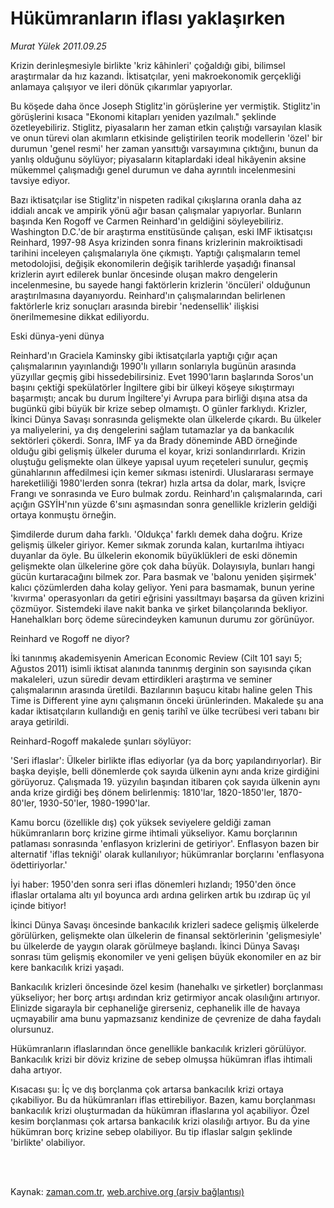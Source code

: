 # Hükümranların iflası yaklaşırken

*Murat Yülek 2011.09.25*

<td class="columnist-detail">
<p>Krizin derinleşmesiyle birlikte 'kriz kâhinleri' çoğaldığı gibi, bilimsel araştırmalar da hız kazandı. İktisatçılar, yeni makroekonomik gerçekliği anlamaya çalışıyor ve ileri dönük çıkarımlar yapıyorlar.</p>
<p>
<div id="haberMetinDiv">
<p>Bu köşede daha önce Joseph Stiglitz'in görüşlerine yer vermiştik. Stiglitz'in görüşlerini kısaca "Ekonomi kitapları yeniden yazılmalı." şeklinde özetleyebiliriz. Stiglitz, piyasaların her zaman etkin çalıştığı varsayılan klasik ve onun türevi olan akımların etkisinde geliştirilen teorik modellerin 'özel' bir durumun 'genel resmi' her zaman yansıttığı varsayımına çıktığını, bunun da yanlış olduğunu söylüyor; piyasaların kitaplardaki ideal hikâyenin aksine mükemmel çalışmadığı genel durumun ve daha ayrıntılı incelenmesini tavsiye ediyor.
<p>Bazı iktisatçılar ise Stiglitz'in nispeten radikal çıkışlarına oranla daha az iddialı ancak ve ampirik yönü ağır basan çalışmalar yapıyorlar. Bunların başında Ken Rogoff ve Carmen Reinhard'ın geldiğini söyleyebiliriz. Washington D.C.'de bir araştırma enstitüsünde çalışan, eski IMF iktisatçısı Reinhard, 1997-98 Asya krizinden sonra finans krizlerinin makroiktisadi tarihini inceleyen çalışmalarıyla öne çıkmıştı. Yaptığı çalışmaların temel metodolojisi, değişik ekonomilerin değişik tarihlerde yaşadığı finansal krizlerin ayırt edilerek bunlar öncesinde oluşan makro dengelerin incelenmesine, bu sayede hangi faktörlerin krizlerin 'öncüleri' olduğunun araştırılmasına dayanıyordu. Reinhard'ın çalışmalarından belirlenen faktörlerle kriz sonuçları arasında birebir 'nedensellik' ilişkisi önerilmemesine dikkat ediliyordu.
<p>Eski dünya-yeni dünya
<p>Reinhard'ın Graciela Kaminsky gibi iktisatçılarla yaptığı çığır açan çalışmalarının yayınlandığı 1990'lı yılların sonlarıyla bugünün arasında yüzyıllar geçmiş gibi hissedebilirsiniz. Evet 1990'ların başlarında Soros'un başını çektiği spekülatörler İngiltere gibi bir ülkeyi köşeye sıkıştırmayı başarmıştı; ancak bu durum İngiltere'yi Avrupa para birliği dışına atsa da bugünkü gibi büyük bir krize sebep olmamıştı. O günler farklıydı. Krizler, İkinci Dünya Savaşı sonrasında gelişmekte olan ülkelerde çıkardı. Bu ülkeler ya maliyelerini, ya dış dengelerini sağlam tutamazlar ya da bankacılık sektörleri çökerdi. Sonra, IMF ya da Brady döneminde ABD örneğinde olduğu gibi gelişmiş ülkeler duruma el koyar, krizi sonlandırırlardı. Krizin oluştuğu gelişmekte olan ülkeye yapısal uyum reçeteleri sunulur, geçmiş günahlarının affedilmesi için kemer sıkması istenirdi. Uluslararası sermaye hareketliliği 1980'lerden sonra (tekrar) hızla artsa da dolar, mark, İsviçre Frangı ve sonrasında ve Euro bulmak zordu. Reinhard'ın çalışmalarında, cari açığın GSYİH'nın yüzde 6'sını aşmasından sonra genellikle krizlerin geldiği ortaya konmuştu örneğin.
<p>Şimdilerde durum daha farklı. 'Oldukça' farklı demek daha doğru. Krize gelişmiş ülkeler giriyor. Kemer sıkmak zorunda kalan, kurtarılma ihtiyacı duyanlar da öyle. Bu ülkelerin ekonomik büyüklükleri de eski dönemin gelişmekte olan ülkelerine göre çok daha büyük. Dolayısıyla, bunları hangi gücün kurtaracağını bilmek zor. Para basmak ve 'balonu yeniden şişirmek' kalıcı çözümlerden daha kolay geliyor. Yeni para basmamak, bunun yerine 'kıvırma' operasyonları da getiri eğrisini yassıltmayı başarsa da güven krizini çözmüyor. Sistemdeki ilave nakit banka ve şirket bilançolarında bekliyor. Hanehalkları borç ödeme sürecindeyken kamunun durumu zor görünüyor.
<p>Reinhard ve Rogoff ne diyor?
<p>İki tanınmış akademisyenin American Economic Review (Cilt 101 sayı 5; Ağustos 2011) isimli iktisat alanında tanınmış derginin son sayısında çıkan makaleleri, uzun süredir devam ettirdikleri araştırma ve seminer çalışmalarının arasında üretildi. Bazılarının başucu kitabı haline gelen This Time is Different yine aynı çalışmanın önceki ürünlerinden. Makalede şu ana kadar iktisatçıların kullandığı en geniş tarihî ve ülke tecrübesi veri tabanı bir araya getirildi.
<p>Reinhard-Rogoff makalede şunları söylüyor:
<p>'Seri iflaslar': Ülkeler birlikte iflas ediyorlar (ya da borç yapılandırıyorlar). Bir başka deyişle, belli dönemlerde çok sayıda ülkenin aynı anda krize girdiğini görüyoruz. Çalışmada 19. yüzyılın başından itibaren çok sayıda ülkenin aynı anda krize girdiği beş dönem belirlenmiş: 1810'lar, 1820-1850'ler, 1870-80'ler, 1930-50'ler, 1980-1990'lar.
<p>Kamu borcu (özellikle dış) çok yüksek seviyelere geldiği zaman hükümranların borç krizine girme ihtimali yükseliyor. Kamu borçlarının patlaması sonrasında 'enflasyon krizlerini de getiriyor'. Enflasyon bazen bir alternatif 'iflas tekniği' olarak kullanılıyor; hükümranlar borçlarını 'enflasyona ödettiriyorlar.'
<p>İyi haber: 1950'den sonra seri iflas dönemleri hızlandı; 1950'den önce iflaslar ortalama altı yıl boyunca ardı ardına gelirken artık bu ızdırap üç yıl içinde bitiyor!
<p>İkinci Dünya Savaşı öncesinde bankacılık krizleri sadece gelişmiş ülkelerde görülürken, gelişmekte olan ülkelerin de finansal sektörlerinin 'gelişmesiyle' bu ülkelerde de yaygın olarak görülmeye başlandı. İkinci Dünya Savaşı sonrası tüm gelişmiş ekonomiler ve yeni gelişen büyük ekonomiler en az bir kere bankacılık krizi yaşadı.
<p>Bankacılık krizleri öncesinde özel kesim (hanehalkı ve şirketler) borçlanması yükseliyor; her borç artışı ardından kriz getirmiyor ancak olasılığını artırıyor. Elinizde sigarayla bir cephaneliğe girerseniz, cephanelik ille de havaya uçmayabilir ama bunu yapmazsanız kendinize de çevrenize de daha faydalı olursunuz.
<p>Hükümranların iflaslarından önce genellikle bankacılık krizleri görülüyor. Bankacılık krizi bir döviz krizine de sebep olmuşsa hükümran iflas ihtimali daha artıyor.
<p>Kısacası şu: İç ve dış borçlanma çok artarsa bankacılık krizi ortaya çıkabiliyor. Bu da hükümranları iflas ettirebiliyor. Bazen, kamu borçlanması bankacılık krizi oluşturmadan da hükümran iflaslarına yol açabiliyor. Özel kesim borçlanması çok artarsa bankacılık krizi olasılığı artıyor. Bu da yine hükümran borç krizine sebep olabiliyor. Bu tip iflaslar salgın şeklinde 'birlikte' olabiliyor.</p></p></p></p></p></p></p></p></p></p></p></p></p></p></p></div>
</p>


<p><br>
		 </br></p></td>

Kaynak: [zaman.com.tr](http://zaman.com.tr/yazar.do?yazino=1183502), [web.archive.org (arşiv bağlantısı)](http://web.archive.org/web/20111213101607/http://zaman.com.tr/yazar.do?yazino=1183502)
